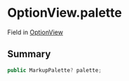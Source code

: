 # OptionView.palette

Field in [OptionView](/docs/api/csharp/yarn.unity.legacy.optionview.md)

## Summary



```csharp
public MarkupPalette? palette;
```


